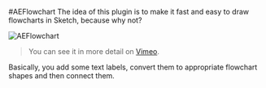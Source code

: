 #AEFlowchart
The idea of this plugin is to make it fast and easy to draw flowcharts in Sketch, because why not?

![AEFlowchart](http://tadija.net/public/AEFlowchart.gif)

> You can see it in more detail on [Vimeo](https://vimeo.com/tadija/aeflowchart).

Basically, you add some text labels, convert them to appropriate flowchart shapes and then connect them.
